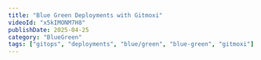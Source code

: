 ```yaml
---
title: "Blue Green Deployments with Gitmoxi"
videoId: "x5kIMONM7H8"
publishDate: 2025-04-25
category: "BlueGreen"
tags: ["gitops", "deployments", "blue/green", "blue-green", "gitmoxi"]
---
```

